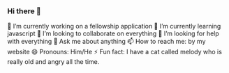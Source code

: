 ### Hi there 👋

🔭 I’m currently working on a fellowship application
🌱 I’m currently learning javascript
👯 I’m looking to collaborate on everything
🤔 I’m looking for help with everything
💬 Ask me about anything
📫 How to reach me: by my website
😄 Pronouns: Him/He
⚡ Fun fact: I have a cat called melody who is really old and angry all the time.

